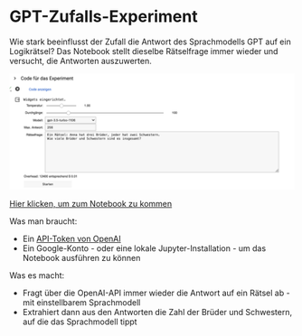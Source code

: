# GPT-Zufalls-Experiment
Wie stark beeinflusst der Zufall die Antwort des Sprachmodells GPT auf ein Logikrätsel? Das Notebook stellt dieselbe Rätselfrage immer wieder und versucht, die Antworten auszuwerten.

[![Screenshot: Einstell-Widgets in Colab](./Bildschirmfoto%202024-01-09%20um%2007.48.39.png)](./GPT_Antwort_auf_Rätselfrage_testen.ipynb)

[Hier klicken, um zum Notebook zu kommen](./GPT_Antwort_auf_Rätselfrage_testen.ipynb)

Was man braucht: 
- Ein [API-Token von OpenAI](https://platform.openai.com/api-keys)
- Ein Google-Konto - oder eine lokale Jupyter-Installation - um das Notebook ausführen zu können

Was es macht: 
- Fragt über die OpenAI-API immer wieder die Antwort auf ein Rätsel ab - mit einstellbarem Sprachmodell
- Extrahiert dann aus den Antworten die Zahl der Brüder und Schwestern, auf die das Sprachmodell tippt
